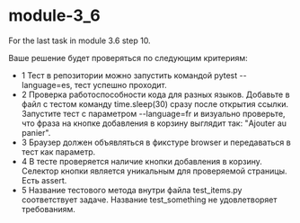 # module-3_6
For the last task in module 3.6 step 10.

Ваше решение будет проверяться по следующим критериям:

- 1 Тест в репозитории можно запустить командой pytest --language=es, тест успешно проходит.
- 2 Проверка работоспособности кода для разных языков. Добавьте в файл с тестом команду time.sleep(30) сразу после открытия ссылки. Запустите тест с параметром --language=fr и визуально проверьте, что фраза на кнопке добавления в корзину выглядит так: "Ajouter au panier".
- 3 Браузер должен объявляться в фикстуре browser и передаваться в тест как параметр.
- 4 В тесте проверяется наличие кнопки добавления в корзину. Селектор кнопки является уникальным для проверяемой страницы. Есть assert.
- 5 Название тестового метода внутри файла test_items.py соответствует задаче. Название test_something не удовлетворяет требованиям.

